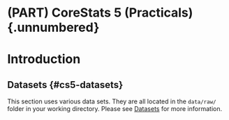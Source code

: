 # (PART) CoreStats 5 (Practicals) {.unnumbered}

# Introduction

## Datasets {#cs5-datasets}
This section uses various data sets. They are all located in the `data/raw/` folder in your working directory. Please see [Datasets](#index-datasets) for more information.

